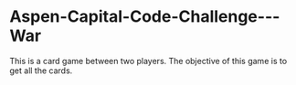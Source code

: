# Aspen-Capital-Code-Challenge---War
This is a card game between two players. The objective of this game is to get all the cards.
